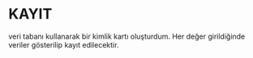 # KAYIT
veri tabanı kullanarak bir kimlik kartı oluşturdum. Her değer girildiğinde veriler gösterilip kayıt edilecektir.

